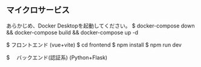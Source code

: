 ## マイクロサービス

あらかじめ、Docker Desktopを起動してください。
$ docker-compose down && docker-compose build && docker-compose up -d

$ フロントエンド (vue+vite)
$ cd frontend
$ npm install
$ npm run dev

$　 バックエンド(認証系) (Python+Flask)
